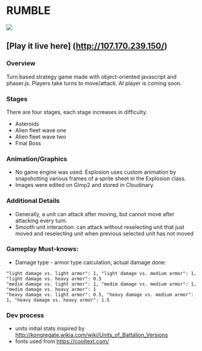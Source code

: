 # RUMBLE
<img src='https://raw.github.com/cyspath/thunderbird/gh-pages/assets/images/tb-edited.gif' align='center' padding='10px'>

## [Play it live here] (http://107.170.239.150/)
### Overview

Turn based strategy game made with object-oriented javascript and phaser.js.
Players take turns to move/attack.
AI player is coming soon.

### Stages
There are four stages, each stage increases in difficulty.
* Asteroids
* Alien fleet wave one
* Alien fleet wave two
* Final Boss

### Animation/Graphics

* No game engine was used. Explosion uses custom animation by snapshotting various frames of a sprite sheet in the Explosion class.
* Images were edited on Gimp2 and stored in Cloudinary.

### Additional Details

* Generally, a unit can attack after moving, but cannot move after attacking every turn.
* Smooth unit interaction: can attack without reselecting unit that just moved and reselecting unit when previous selected unit has not moved

### Gameplay Must-knows:

* Damage type - armor type calculation, actual damage done:
```
"light damage vs. light armor": 1, "light damage vs. medium armor": 1, "light damage vs. heavy armor": 0.5
"medim damage vs. light armor": 1, "medim damage vs. medium armor": 1, "medim damage vs. heavy armor": 1
"heavy damage vs. light armor": 0.5, "heavy damage vs. medium armor": 1, "heavy damage vs. heavy armor": 1.5
```

### Dev process

* units initial stats inspired by http://kongregate.wikia.com/wiki/Units_of_Battalion_Versions
* fonts used from https://cooltext.com/
